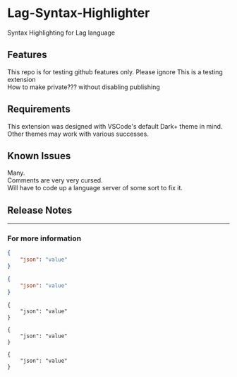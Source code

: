 # Lag-Syntax-Highlighter
Syntax Highlighting for Lag language


## Features
This repo is for testing github features only. Please ignore
This is a testing extension  
How to make private??? without disabling publishing

## Requirements

This extension was designed with VSCode's default Dark+ theme in mind.  
Other themes may work with various successes.  

## Known Issues

Many.  
Comments are very very cursed.  
Will have to code up a language server of some sort to fix it.  


## Release Notes

-----------------------------------------------------------------------------------------------------------

### For more information


```json
{
	"json": "value"
}
```

```json textmate
{
	"json": "value"
}
```

```json-textmate
{
	"json": "value"
}
```

```RedCMD.Lag
{
	"json": "value"
}
```

```lag
{
	"json": "value"
}
```
